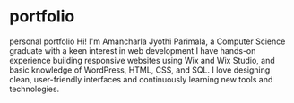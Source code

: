 # portfolio
personal portfolio
Hi! I'm Amancharla Jyothi Parimala, a Computer Science graduate with a keen interest in web development 
I have hands-on experience building responsive websites using Wix and Wix Studio, and basic knowledge of WordPress, HTML, CSS, and SQL.
I love designing clean, user-friendly interfaces and continuously learning new tools and technologies.

